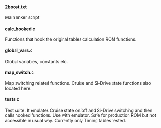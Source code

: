 #### 2boost.txt

Main linker script

#### calc_hooked.c

Functions that hook the original tables calculation ROM functions.

#### global_vars.c

Global variables, constants etc.

#### map_switch.c

Map switching related functions. Cruise and Si-Drive state functions also located here.

#### tests.c

Test suite. It emulates Cruise state on/off and Si-Drive switching and then calls hooked functions. Use with emulator.
Safe for production ROM but not accessible in usual way. Currently only Timing tables tested.
